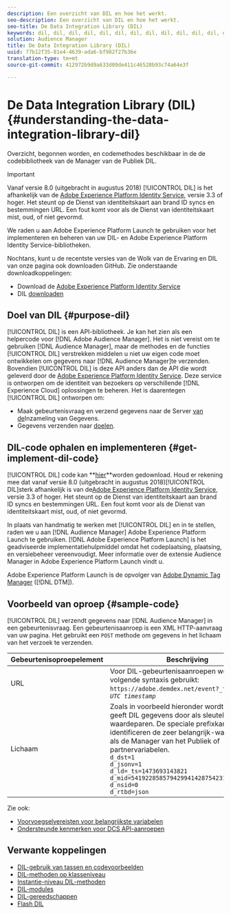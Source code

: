 ```yaml
---
description: Een overzicht van DIL en hoe het werkt.
seo-description: Een overzicht van DIL en hoe het werkt.
seo-title: De Data Integration Library (DIL)
keywords: dil, dil, dil, dil, dil, dil, dil, dil, dil, dil, dil, dil, dil, dil, dil, dil, dil, dil, dil, dil, dil, dil, dil, dil, dil, dil, dil, dil, dil, dil, dil, dil, dil, dil,
solution: Audience Manager
title: De Data Integration Library (DIL)
uuid: 77b12f35-81e4-4639-ada6-bf982f27b36e
translation-type: tm+mt
source-git-commit: 412972b9d9a633d09de411c46528b93c74a64e3f

---
```



# De Data Integration Library (DIL){#understanding-the-data-integration-library-dil}

Overzicht, begonnen worden, en codemethodes beschikbaar in de de codebibliotheek van de Manager van de Publiek DIL.

>[!IMPORTANT]
>
>Vanaf versie 8.0 (uitgebracht in augustus 2018) [!UICONTROL DIL] is het afhankelijk van de [Adobe Experience Platform Identity Service](https://docs.adobe.com/content/help/en/id-service/using/home.html), versie 3.3 of hoger. Het steunt op de Dienst van identiteitskaart aan brand ID syncs en bestemmingen URL. Een fout komt voor als de Dienst van identiteitskaart mist, oud, of niet gevormd.
>
>We raden u aan Adobe Experience Platform Launch te gebruiken voor het implementeren en beheren van uw DIL- en Adobe Experience Platform Identity Service-bibliotheken.

Nochtans, kunt u de recentste versies van de Wolk van de Ervaring en DIL van onze pagina ook downloaden GitHub. Zie onderstaande downloadkoppelingen:

* Download de [Adobe Experience Platform Identity Service](https://github.com/Adobe-Marketing-Cloud/id-service/releases)
* DIL [downloaden](https://github.com/Adobe-Marketing-Cloud/dil/releases)

## Doel van DIL {#purpose-dil}

[!UICONTROL DIL] is een API-bibliotheek. Je kan het zien als een helpercode voor [!DNL Adobe Audience Manager]. Het is niet vereist om te gebruiken [!DNL Audience Manager], maar de methodes en de functies [!UICONTROL DIL] verstrekken middelen u niet uw eigen code moet ontwikkelen om gegevens naar [!DNL Audience Manager]te verzenden. Bovendien [!UICONTROL DIL] is deze API anders dan de API die wordt geleverd door de [Adobe Experience Platform Identity Service](https://docs.adobe.com/content/help/en/id-service/using/home.html). Deze service is ontworpen om de identiteit van bezoekers op verschillende [!DNL Experience Cloud] oplossingen te beheren. Het is daarentegen [!UICONTROL DIL] ontworpen om:

* Maak gebeurtenisvraag en verzend gegevens naar de Server [van de](../reference/system-components/components-data-collection.md)Inzameling van Gegevens.
* Gegevens verzenden naar [doelen](../features/destinations/destinations.md).

## DIL-code ophalen en implementeren {#get-implement-dil-code}

[!UICONTROL DIL] code kan **[hier](https://github.com/Adobe-Marketing-Cloud/dil/releases)**worden gedownload. Houd er rekening mee dat vanaf versie 8.0 (uitgebracht in augustus 2018)[!UICONTROL DIL]sterk afhankelijk is van de[Adobe Experience Platform Identity Service](https://docs.adobe.com/content/help/en/id-service/using/home.html), versie 3.3 of hoger. Het steunt op de Dienst van identiteitskaart aan brand ID syncs en bestemmingen URL. Een fout komt voor als de Dienst van identiteitskaart mist, oud, of niet gevormd.

In plaats van handmatig te werken met [!UICONTROL DIL] en in te stellen, raden we u aan [!DNL Audience Manager] Adobe Experience Platform Launch [](https://docs.adobelaunch.com/) te gebruiken. [!DNL Adobe Experience Platform Launch] is het geadviseerde implementatiehulpmiddel omdat het codeplaatsing, plaatsing, en versiebeheer vereenvoudigt. Meer informatie over de extensie [](https://docs.adobelaunch.com/extension-reference/web/adobe-audience-manager-extension) Audience Manager in Adobe Experience Platform Launch vindt u.

Adobe Experience Platform Launch is de opvolger van [Adobe Dynamic Tag Manager](https://docs.adobe.com/content/help/en/dtm/using/c-overview.html) ([!DNL DTM]).

## Voorbeeld van oproep {#sample-code}

[!UICONTROL DIL] verzendt gegevens naar [!DNL Audience Manager] in een gebeurtenisvraag. Een gebeurtenisaanroep is een XML HTTP-aanvraag van uw pagina. Het gebruikt een `POST` methode om gegevens in het lichaam van het verzoek te verzenden.

| Gebeurtenisoproepelement | Beschrijving |
|--- |--- |
| URL | Voor DIL-gebeurtenisaanroepen wordt de volgende syntaxis gebruikt: `https://adobe.demdex.net/event?_ts =` *`UNIX UTC timestamp`* |
| Lichaam | Zoals in voorbeeld hieronder wordt getoond, geeft DIL gegevens door als sleutel-waardeparen. De speciale prefixkarakters identificeren de zeer belangrijk-waardeparen als de Manager van het Publiek of partnervariabelen.<br>`d_dst=1`<br>`d_jsonv=1`<br>`d_ld=_ts=1473693143821`<br>`d_mid=54192285857942994142875423154873503351`<br>`d_nsid=0`<br>`d_rtbd=json`<br> |

Zie ook:
* [Voorvoegselvereisten voor belangrijkste variabelen](../features/traits/trait-variable-prefixes.md)
* [Ondersteunde kenmerken voor DCS API-aanroepen](../api/dcs-intro/dcs-api-reference/dcs-keys.md)

## Verwante koppelingen

* [DIL-gebruik van tassen en codevoorbeelden](/help/using/dil/dil-use-cases.md)
* [DIL-methoden op klasseniveau](/help/using/dil/dil-class-overview/dil-start.md)
* [Instantie-niveau DIL-methoden](/help/using/dil/dil-instance-methods.md)
* [DIL-modules](/help/using/dil/dil-modules.md)
* [DIL-gereedschappen](/help/using/dil/dil-tools.md)
* [Flash DIL](/help/using/dil/dil-flash.md)